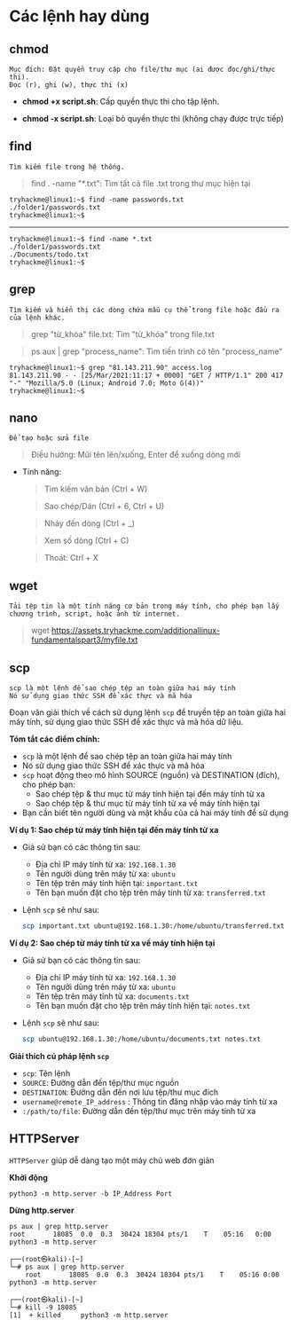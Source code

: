 # Các lệnh hay dùng

## chmod
    Mục đích: Đặt quyền truy cập cho file/thư mục (ai được đọc/ghi/thực thi).
    Đọc (r), ghi (w), thực thi (x)

* **chmod +x script.sh**: Cấp quyền thực thi cho tập lệnh.

* **chmod -x script.sh**: Loại bỏ quyền thực thi (không chạy được trực tiếp)

## find
    Tìm kiếm file trong hệ thống.
> find . -name "*.txt": Tìm tất cả file .txt trong thư mục hiện tại

    tryhackme@linux1:~$ find -name passwords.txt
    ./folder1/passwords.txt
    tryhackme@linux1:~$
---
    tryhackme@linux1:~$ find -name *.txt
    ./folder1/passwords.txt
    ./Documents/todo.txt
    tryhackme@linux1:~$

## grep
    Tìm kiếm và hiển thị các dòng chứa mẫu cụ thể trong file hoặc đầu ra của lệnh khác.
> grep "từ_khóa" file.txt: Tìm "từ_khóa" trong file.txt
 
> ps aux | grep "process_name": Tìm tiến trình có tên        "process_name"

    tryhackme@linux1:~$ grep "81.143.211.90" access.log
    81.143.211.90 - - [25/Mar/2021:11:17 + 0000] "GET / HTTP/1.1" 200 417 "-" "Mozilla/5.0 (Linux; Android 7.0; Moto G(4))"
    tryhackme@linux1:~$

## nano
    Để tạo hoặc sửa file

> Điều hướng: Mũi tên lên/xuống, Enter để xuống dòng mới

* Tính năng:

    > Tìm kiếm văn bản (Ctrl + W)

    > Sao chép/Dán (Ctrl + 6, Ctrl + U)

    > Nhảy đến dòng (Ctrl + _)

    > Xem số dòng (Ctrl + C)

    > Thoát: Ctrl + X


## wget
    Tải tệp tin là một tính năng cơ bản trong máy tính, cho phép bạn lấy chương trình, script, hoặc ảnh từ internet.

> wget https://assets.tryhackme.com/additionallinux-fundamentalspart3/myfile.txt   

## scp
    scp là một lệnh để sao chép tệp an toàn giữa hai máy tính
    Nó sử dụng giao thức SSH để xác thực và mã hóa

Đoạn văn giải thích về cách sử dụng lệnh `scp` để truyền tệp an toàn giữa hai máy tính, sử dụng giao thức SSH để xác thực và mã hóa dữ liệu. 

**Tóm tắt các điểm chính:**

* `scp` là một lệnh để sao chép tệp an toàn giữa hai máy tính
* Nó sử dụng giao thức SSH để xác thực và mã hóa
* `scp` hoạt động theo mô hình SOURCE (nguồn) và DESTINATION (đích), cho phép bạn:
    * Sao chép tệp & thư mục từ máy tính hiện tại đến máy tính từ xa
    * Sao chép tệp & thư mục từ máy tính từ xa về máy tính hiện tại
* Bạn cần biết tên người dùng và mật khẩu của cả hai máy tính để sử dụng

**Ví dụ 1: Sao chép từ máy tính hiện tại đến máy tính từ xa**

* Giả sử bạn có các thông tin sau:
    * Địa chỉ IP máy tính từ xa: `192.168.1.30`
    * Tên người dùng trên máy từ xa: `ubuntu`
    * Tên tệp trên máy tính hiện tại: `important.txt`
    * Tên bạn muốn đặt cho tệp trên máy tính từ xa: `transferred.txt`

* Lệnh `scp` sẽ như sau:
   ```bash
   scp important.txt ubuntu@192.168.1.30:/home/ubuntu/transferred.txt
   ```

**Ví dụ 2: Sao chép từ máy tính từ xa về máy tính hiện tại**

* Giả sử bạn có các thông tin sau:
    * Địa chỉ IP máy tính từ xa: `192.168.1.30`
    * Tên người dùng trên máy từ xa: `ubuntu`
    * Tên tệp trên máy tính từ xa: `documents.txt`
    * Tên bạn muốn đặt cho tệp trên máy tính hiện tại: `notes.txt`

* Lệnh `scp` sẽ như sau:
   ```bash
   scp ubuntu@192.168.1.30:/home/ubuntu/documents.txt notes.txt
   ```

**Giải thích cú pháp lệnh `scp`**

* `scp`: Tên lệnh
* `SOURCE`: Đường dẫn đến tệp/thư mục nguồn
* `DESTINATION`: Đường dẫn đến nơi lưu tệp/thư mục đích
* `username@remote_IP_address` : Thông tin đăng nhập vào máy tính từ xa
* `:/path/to/file`: Đường dẫn đến tệp/thư mục trên máy tính từ xa

## HTTPServer
`HTTPServer` giúp dễ dàng tạo một máy chủ web đơn giản

**Khởi động** 

    python3 -m http.server -b IP_Address Port

**Dừng http.server**
    
    ps aux | grep http.server
    root       18085  0.0  0.3  30424 18304 pts/1    T    05:16   0:00 python3 -m http.server

    ┌──(root㉿kali)-[~]
    └─# ps aux | grep http.server
        root       18085  0.0  0.3  30424 18304 pts/1    T    05:16 0:00 python3 -m http.server

    ┌──(root㉿kali)-[~]
    └─# kill -9 18085
    [1]  + killed     python3 -m http.server



